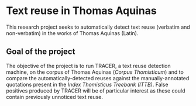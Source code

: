 # Text reuse in Thomas Aquinas
This research project seeks to automatically detect text reuse (verbatim and non-verbatim) in the works of Thomas Aquinas (Latin). 

## Goal of the project
The objective of the project is to run TRACER, a text reuse detection machine, on the corpus of Thomas Aquinas (*Corpus Thomisticum*) and to compare the automatically-detected reuses against the manually-annotated quotations present in the *Index Thomisticus Treebank (ITTB)*. False positives produced by TRACER will be of particular interest as these could contain previously unnoticed text reuse.




